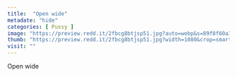 ```yaml
---
title:  "Open wide"
metadate: "hide"
categories: [ Pussy ]
image: "https://preview.redd.it/2fbcg8btjsp51.jpg?auto=webp&s=89f8f60a1e41821dda5f9f26dc4f1e0194e231ab"
thumb: "https://preview.redd.it/2fbcg8btjsp51.jpg?width=1080&crop=smart&auto=webp&s=ba375c0fe4682423678092e36df33d84d442ac3f"
visit: ""
---
```

Open wide
